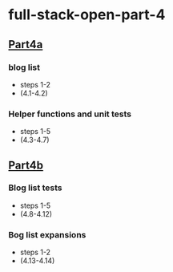 # full-stack-open-part-4

## [Part4a](https://github.com/MiMa6/full-stack-open-part-4/pull/1)

### blog list
<ul>
  <li>steps 1-2</li>
  <li>(4.1-4.2)</li>
</ul>

### Helper functions and unit tests
<ul>
  <li>steps 1-5</li>
  <li>(4.3-4.7)</li>
</ul>

## [Part4b](https://github.com/MiMa6/full-stack-open-part-4/pull/2)

### Blog list tests
<ul>
  <li>steps 1-5</li>
  <li>(4.8-4.12)</li>
</ul>

### Bog list expansions
<ul>
  <li>steps 1-2</li>
  <li>(4.13-4.14)</li>
</ul>

